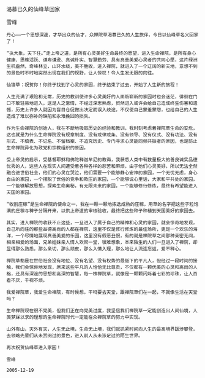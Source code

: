 渴慕已久的仙峰草回家

雪峰


    丹心——一个思想深邃，才华出众的仙才，众禅院草渴慕已久的人生旅伴，今日以仙峰草名义回家了！

    “执大象，天下往。”走上帝之道，是所有心灵美好生命最终的愿望，进入生命禅院，是所有身心健康、思维活跃、谦卑谦逊、真诚朴实、智慧勤劳、具有真善美爱心灵者的共同心愿，这片绿洲生机盎然，奇峰林立，山环水绕，美不胜收，进入禅院，就进入了一个辽阔的新天地，意想不到的景色时不时地突然出现在我们的视野，让人惊叹！令人生发无限的向往。

    仙锋草：祝贺你！你终于找到了心灵的家园，终于结束了过去，开始了人生新的旅程！

    人生充满了艰险和无常，历史的教训使许多心灵美好的人面临崭新的家园时也会迷茫，徘徊在门口不敢轻易地进入，这是人之常情，不经过深思熟虑，贸然进入或许会给自己造成终生伤害和遗憾，历史上许多人就因为盲目仓促做出决定而误入歧途，不仅使自己蒙羞蒙怨，也给自己的人生造成了难以弥补的缺陷和永难挽回的损失。

    作为生命禅院的创始人，我在不断地吸取历史的经验和教训，我时刻考虑着禅院草生命的安危，这也就是为什么生命禅院没有规章制度、没有戒律戒条、没有领导、没有仪式、没有功法、没有形式、不填表、不记名、不留档案、不追究历史、专门寻求心灵能同频共振者的原因，也是防止生命禅院异化为政党和宗教组织的原因。

    受上帝灵的启示，受基督耶稣和佛陀释迦牟尼的教诲，我获悉人类中有数量极大的善良诚实品德优秀的人，这些人在现实人间遭受着各种各样的悲苦和麻烦，由于他们心灵美好，所以无法全然融合进世俗社会，他们的心灵在哭泣，他们需要一个能够静心安神的家园，一个无忧无虑，身心自由的家园，一个摆脱了世俗的竞争和欺压的家园，一个能够说心里话，大家和平共处的家园，一个能够解放思想，探索生命奥秘，有无限未来的家园，一个能够修行修炼，最终有希望能进入天国的家园。

    “收割庄稼”是生命禅院的使命之一，我在一颗一颗地拣选成熟的庄稼，用草的名字把这些子粒饱满的庄稼与稗子分隔开来，以供上帝道的审核验收，最终把这些种子种植到天国美好的家园去。

    其实，进入禅院的收获不止这些，一旦进入了属于自己的精神和心灵的家园，就会惊奇地发现，自己所向往的那些品德高尚的人都在禅院，这里不仅是修行修炼的最佳场所，更是一个欢乐的海洋，一个尽情地展现真善美爱的乐园，这里没有假恶丑恨，有的就是禅院草之间那种亲密无间，相亲相爱的场面，兄弟姐妹亲人情人欢聚一堂，很难想象，本来陌生的人们一旦进入了禅院，却显得那么熟悉，那么亲切，那么顽皮，那么入情入理，那么地让人流连忘返，爱不释心。

    禅院草都是在世俗社会没有地位、没有名望、没有权势的最低下的平凡人，但经过一段时间的接触，我们会惊异地发现，原来这些平凡的人恰恰无比尊贵，不仅都有一颗优美的心灵和高尚的人格，还具有深邃的思想和高深的智慧，每一株禅院草，就像是一颗颗闪烁着七彩的珍珠，让人百看不厌，千视不烦。

    我爱禅院草，我爱生命禅院，有时候想，干吗要去天堂，跟禅院草们在一起，不就像生活在天堂吗？

    生命禅院现在很不完美，但我们正在向完美过度，我坚信我们禅院草一定能创造出人间仙境，人类梦寐以求的理想的生命禅院时代一定能在众禅院草的努力中实现。

    山外有山，天外有天，人生无止境，生命无止境，我们就抓紧时间向人生的最高境界跋涉攀登，去领略先辈们从未赏阅过的景色，进入前人从未涉足过的陌生世界。

    再次祝贺仙峰草进入家园！

    雪峰

    2005-12-19



